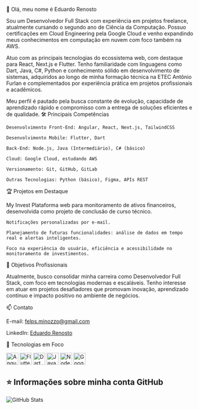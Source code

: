 👋 Olá, meu nome é Eduardo Renosto

Sou um Desenvolvedor Full Stack com experiência em projetos freelance, atualmente cursando o segundo ano de Ciência da Computação. Possuo certificações em Cloud Engineering pela Google Cloud e venho expandindo meus conhecimentos em computação em nuvem com foco também na AWS.

Atuo com as principais tecnologias do ecossistema web, com destaque para React, Next.js e Flutter. Tenho familiaridade com linguagens como Dart, Java, C#, Python e conhecimento sólido em desenvolvimento de sistemas, adquiridos ao longo de minha formação técnica na ETEC Antônio Furlan e complementados por experiência prática em projetos profissionais e acadêmicos.

Meu perfil é pautado pela busca constante de evolução, capacidade de aprendizado rápido e compromisso com a entrega de soluções eficientes e de qualidade.
🛠️ Principais Competências

    Desenvolvimento Front-End: Angular, React, Next.js, TailwindCSS

    Desenvolvimento Mobile: Flutter, Dart

    Back-End: Node.js, Java (Intermediário), C# (básico)

    Cloud: Google Cloud, estudando AWS

    Versionamento: Git, GitHub, GitLab

    Outras Tecnologias: Python (básico), Figma, APIs REST

🏆 Projetos em Destaque

My Invest
Plataforma web para monitoramento de ativos financeiros, desenvolvida como projeto de conclusão de curso técnico.

    Notificações personalizadas por e-mail.

    Planejamento de futuras funcionalidades: análise de dados em tempo real e alertas inteligentes.

    Foco na experiência do usuário, eficiência e acessibilidade no monitoramento de investimentos.

🎯 Objetivos Profissionais

Atualmente, busco consolidar minha carreira como Desenvolvedor Full Stack, com foco em tecnologias modernas e escaláveis. Tenho interesse em atuar em projetos desafiadores que promovam inovação, aprendizado contínuo e impacto positivo no ambiente de negócios.

📫 Contato

E-mail: felps.minozzo@gmail.com

LinkedIn: <a href="https://www.linkedin.com/in/felipe-renosto/">Eduardo Renosto</a>

🚀 Tecnologias em Foco

<a href="https://angular.io" target="_blank"><img height="32" src="https://cdn.worldvectorlogo.com/logos/angular-icon-1.svg" alt="Angular"/></a>
<a href="https://flutter.dev" target="_blank"><img height="32" src="https://cdn.worldvectorlogo.com/logos/flutter.svg" alt="Flutter"/></a>
<a href="https://dart.dev" target="_blank"><img height="32" src="https://cdn.worldvectorlogo.com/logos/dart.svg" alt="Dart"/></a>
<a href="https://www.java.com" target="_blank"><img height="32" src="https://cdn.worldvectorlogo.com/logos/java-4.svg" alt="Java"/></a>
<a href="https://nodejs.org" target="_blank"><img height="32" src="https://cdn.worldvectorlogo.com/logos/nodejs-icon.svg" alt="Node.js"/></a>
<a href="https://cloud.google.com" target="_blank"><img height="32" src="https://cdn.worldvectorlogo.com/logos/google-cloud-1.svg" alt="Google Cloud"/></a>
  
 ## ⭐ Informações sobre minha conta GitHub 
 ![GitHub Stats](https://github-readme-stats.vercel.app/api?username=felpsminozzo&show_icons=true)
